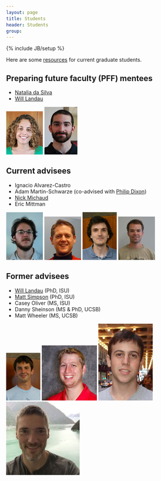 ```yaml
---
layout: page
title: Students
header: Students
group: 
---
```

{% include JB/setup %}


Here are some [resources](resources.html) for current graduate students. 

## Preparing future faculty (PFF) mentees

- [Natalia da Silva](http://ndasilva.public.iastate.edu/)
- [Will Landau](http://will-landau.com/)

![](student_figs/ndasilva.jpg)
![](student_figs/landau.jpg)

## Current advisees

- Ignacio Alvarez-Castro 
- Adam Martin-Schwarze (co-advised with [Philip Dixon](http://www.public.iastate.edu/~pdixon/))
- [Nick Michaud](http://www.public.iastate.edu/~michaud/homepage.html)
- Eric Mittman 

![](student_figs/ialvarez.jpg)
![](student_figs/adamms.jpg)
![](student_figs/michaud.jpg)
![](student_figs/emittman.jpg)

## Former advisees

- [Will Landau](http://will-landau.com/) (PhD, ISU)
- [Matt Simpson](http://www.themattsimpson.com/) (PhD, ISU)
- Casey Oliver (MS, ISU)
- Danny Sheinson (MS & PhD, UCSB)
- Matt Wheeler (MS, UCSB)

![](student_figs/simpsonm.jpg)
![](student_figs/oliver.jpg)
![](student_figs/sheinson.jpg)
![](student_figs/wheeler.jpg)
